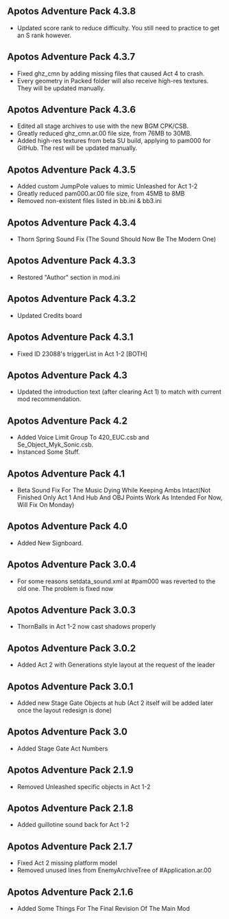 ## Apotos Adventure Pack 4.3.8

- Updated score rank to reduce difficulty. You still need to practice to get an S rank however.


## Apotos Adventure Pack 4.3.7

- Fixed ghz_cmn by adding missing files that caused Act 4 to crash.
- Every geometry in Packed folder will also receive high-res textures. They will be updated manually.


## Apotos Adventure Pack 4.3.6

- Edited all stage archives to use with the new BGM CPK/CSB.
- Greatly reduced ghz_cmn.ar.00 file size, from 76MB to 30MB.
- Added high-res textures from beta SU build, applying to pam000 for GitHub. The rest will be updated manually.


## Apotos Adventure Pack 4.3.5

- Added custom JumpPole values to mimic Unleashed for Act 1-2
- Greatly reduced pam000.ar.00 file size, from 45MB to 8MB
- Removed non-existent files listed in bb.ini & bb3.ini


## Apotos Adventure Pack 4.3.4

- Thorn Spring Sound Fix (The Sound Should Now Be The Modern One)


## Apotos Adventure Pack 4.3.3

- Restored "Author" section in mod.ini


## Apotos Adventure Pack 4.3.2

- Updated Credits board


## Apotos Adventure Pack 4.3.1

- Fixed ID 23088's triggerList in Act 1-2 [BOTH]


## Apotos Adventure Pack 4.3

- Updated the introduction text (after clearing Act 1) to match with current mod recommendation.


## Apotos Adventure Pack 4.2

- Added Voice Limit Group To 420_EUC.csb and Se_Object_Myk_Sonic.csb.
- Instanced Some Stuff.


## Apotos Adventure Pack 4.1

- Beta Sound Fix For The Music Dying While Keeping Ambs Intact(Not Finished Only Act 1 And Hub And OBJ Points Work As Intended For Now, Will Fix On Monday)


## Apotos Adventure Pack 4.0

- Added New Signboard.


## Apotos Adventure Pack 3.0.4

- For some reasons setdata_sound.xml at #pam000 was reverted to the old one. The problem is fixed now


## Apotos Adventure Pack 3.0.3

- ThornBalls in Act 1-2 now cast shadows properly


## Apotos Adventure Pack 3.0.2


- Added Act 2 with Generations style layout at the request of the leader


## Apotos Adventure Pack 3.0.1

- Added new Stage Gate Objects at hub
(Act 2 itself will be added later once the layout redesign is done)


## Apotos Adventure Pack 3.0

- Added Stage Gate Act Numbers


## Apotos Adventure Pack 2.1.9

- Removed Unleashed specific objects in Act 1-2


## Apotos Adventure Pack 2.1.8

- Added guillotine sound back for Act 1-2


## Apotos Adventure Pack 2.1.7

- Fixed Act 2 missing platform model
- Removed unused lines from EnemyArchiveTree of #Application.ar.00


## Apotos Adventure Pack 2.1.6

- Added Some Things For The Final Revision Of The Main Mod